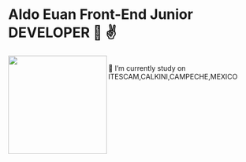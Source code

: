 # Aldo Euan Front-End Junior DEVELOPER 👋 ✌️
 
<img src="https://mir-s3-cdn-cf.behance.net/project_modules/max_1200/5eeea355389655.59822ff824b72.gif" width="200px"  border-radius="100%" align="left">
<br> 🏫 I’m currently study on ITESCAM,CALKINI,CAMPECHE,MEXICO
 
